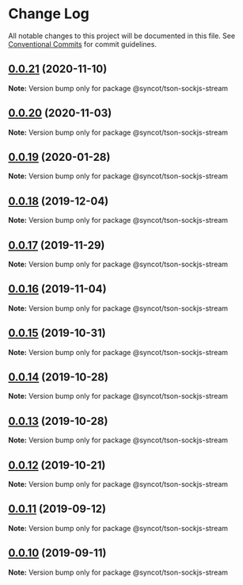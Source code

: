 # Change Log

All notable changes to this project will be documented in this file.
See [Conventional Commits](https://conventionalcommits.org) for commit guidelines.

## [0.0.21](https://github.com/SyncOT/SyncOT/compare/@syncot/tson-sockjs-stream@0.0.20...@syncot/tson-sockjs-stream@0.0.21) (2020-11-10)

**Note:** Version bump only for package @syncot/tson-sockjs-stream





## [0.0.20](https://github.com/SyncOT/SyncOT/compare/@syncot/tson-sockjs-stream@0.0.19...@syncot/tson-sockjs-stream@0.0.20) (2020-11-03)

**Note:** Version bump only for package @syncot/tson-sockjs-stream





## [0.0.19](https://github.com/SyncOT/SyncOT/compare/@syncot/tson-sockjs-stream@0.0.18...@syncot/tson-sockjs-stream@0.0.19) (2020-01-28)

**Note:** Version bump only for package @syncot/tson-sockjs-stream





## [0.0.18](https://github.com/SyncOT/SyncOT/compare/@syncot/tson-sockjs-stream@0.0.17...@syncot/tson-sockjs-stream@0.0.18) (2019-12-04)

**Note:** Version bump only for package @syncot/tson-sockjs-stream





## [0.0.17](https://github.com/SyncOT/SyncOT/compare/@syncot/tson-sockjs-stream@0.0.16...@syncot/tson-sockjs-stream@0.0.17) (2019-11-29)

**Note:** Version bump only for package @syncot/tson-sockjs-stream





## [0.0.16](https://github.com/SyncOT/SyncOT/compare/@syncot/tson-sockjs-stream@0.0.15...@syncot/tson-sockjs-stream@0.0.16) (2019-11-04)

**Note:** Version bump only for package @syncot/tson-sockjs-stream





## [0.0.15](https://github.com/SyncOT/SyncOT/compare/@syncot/tson-sockjs-stream@0.0.14...@syncot/tson-sockjs-stream@0.0.15) (2019-10-31)

**Note:** Version bump only for package @syncot/tson-sockjs-stream





## [0.0.14](https://github.com/SyncOT/SyncOT/compare/@syncot/tson-sockjs-stream@0.0.13...@syncot/tson-sockjs-stream@0.0.14) (2019-10-28)

**Note:** Version bump only for package @syncot/tson-sockjs-stream





## [0.0.13](https://github.com/SyncOT/SyncOT/compare/@syncot/tson-sockjs-stream@0.0.12...@syncot/tson-sockjs-stream@0.0.13) (2019-10-28)

**Note:** Version bump only for package @syncot/tson-sockjs-stream





## [0.0.12](https://github.com/SyncOT/SyncOT/compare/@syncot/tson-sockjs-stream@0.0.11...@syncot/tson-sockjs-stream@0.0.12) (2019-10-21)

**Note:** Version bump only for package @syncot/tson-sockjs-stream





## [0.0.11](https://github.com/SyncOT/SyncOT/compare/@syncot/tson-sockjs-stream@0.0.10...@syncot/tson-sockjs-stream@0.0.11) (2019-09-12)

**Note:** Version bump only for package @syncot/tson-sockjs-stream





## [0.0.10](https://github.com/SyncOT/SyncOT/compare/@syncot/tson-sockjs-stream@0.0.9...@syncot/tson-sockjs-stream@0.0.10) (2019-09-11)

**Note:** Version bump only for package @syncot/tson-sockjs-stream
